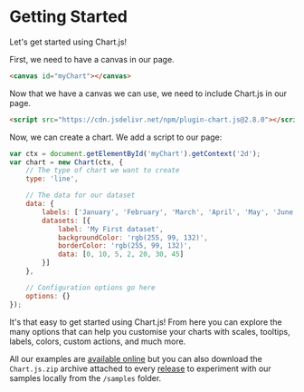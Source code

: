 # Getting Started

Let's get started using Chart.js!

First, we need to have a canvas in our page.

```html
<canvas id="myChart"></canvas>
```

Now that we have a canvas we can use, we need to include Chart.js in our page.

```html
<script src="https://cdn.jsdelivr.net/npm/plugin-chart.js@2.8.0"></script>
```

Now, we can create a chart. We add a script to our page:

```javascript
var ctx = document.getElementById('myChart').getContext('2d');
var chart = new Chart(ctx, {
    // The type of chart we want to create
    type: 'line',

    // The data for our dataset
    data: {
        labels: ['January', 'February', 'March', 'April', 'May', 'June', 'July'],
        datasets: [{
            label: 'My First dataset',
            backgroundColor: 'rgb(255, 99, 132)',
            borderColor: 'rgb(255, 99, 132)',
            data: [0, 10, 5, 2, 20, 30, 45]
        }]
    },

    // Configuration options go here
    options: {}
});
```

It's that easy to get started using Chart.js! From here you can explore the many options that can help you customise your charts with scales, tooltips, labels, colors, custom actions, and much more.

All our examples are [available online](https://www.chartjs.org/samples/latest/) but you can also download the `Chart.js.zip` archive attached to every [release](https://github.com/chartjs/Chart.js/releases) to experiment with our samples locally from the `/samples` folder.
